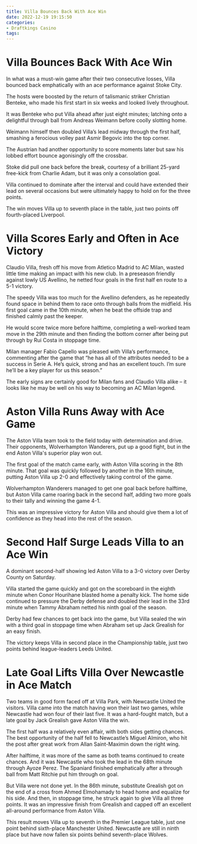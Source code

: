 ```yaml
---
title: Villa Bounces Back With Ace Win
date: 2022-12-19 19:15:50
categories:
- Draftkings Casino
tags:
---
```



#  Villa Bounces Back With Ace Win

In what was a must-win game after their two consecutive losses, Villa bounced back emphatically with an ace performance against Stoke City.

The hosts were boosted by the return of talismanic striker Christian Benteke, who made his first start in six weeks and looked lively throughout.

It was Benteke who put Villa ahead after just eight minutes; latching onto a delightful through ball from Andreas Weimann before coolly slotting home.

Weimann himself then doubled Villa’s lead midway through the first half, smashing a ferocious volley past Asmir Begovic into the top corner.

The Austrian had another opportunity to score moments later but saw his lobbed effort bounce agonisingly off the crossbar.

Stoke did pull one back before the break, courtesy of a brilliant 25-yard free-kick from Charlie Adam, but it was only a consolation goal.

Villa continued to dominate after the interval and could have extended their lead on several occasions but were ultimately happy to hold on for the three points.

The win moves Villa up to seventh place in the table, just two points off fourth-placed Liverpool.

#  Villa Scores Early and Often in Ace Victory

Claudio Villa, fresh off his move from Atletico Madrid to AC Milan, wasted little time making an impact with his new club. In a preseason friendly against lowly US Avellino, he netted four goals in the first half en route to a 5-1 victory.

The speedy Villa was too much for the Avellino defenders, as he repeatedly found space in behind them to race onto through balls from the midfield. His first goal came in the 10th minute, when he beat the offside trap and finished calmly past the keeper.

He would score twice more before halftime, completing a well-worked team move in the 29th minute and then finding the bottom corner after being put through by Rui Costa in stoppage time.

Milan manager Fabio Capello was pleased with Villa’s performance, commenting after the game that “he has all of the attributes needed to be a success in Serie A. He’s quick, strong and has an excellent touch. I’m sure he’ll be a key player for us this season.”

The early signs are certainly good for Milan fans and Claudio Villa alike – it looks like he may be well on his way to becoming an AC Milan legend.

#  Aston Villa Runs Away with Ace Game

The Aston Villa team took to the field today with determination and drive. Their opponents, Wolverhampton Wanderers, put up a good fight, but in the end Aston Villa's superior play won out.

The first goal of the match came early, with Aston Villa scoring in the 8th minute. That goal was quickly followed by another in the 16th minute, putting Aston Villa up 2-0 and effectively taking control of the game.

Wolverhampton Wanderers managed to get one goal back before halftime, but Aston Villa came roaring back in the second half, adding two more goals to their tally and winning the game 4-1.

This was an impressive victory for Aston Villa and should give them a lot of confidence as they head into the rest of the season.

#  Second Half Surge Leads Villa to an Ace Win

A dominant second-half showing led Aston Villa to a 3-0 victory over Derby County on Saturday.

Villa started the game quickly and got on the scoreboard in the eighth minute when Conor Hourihane blasted home a penalty kick. The home side continued to pressure the Derby defense and doubled their lead in the 33rd minute when Tammy Abraham netted his ninth goal of the season.

Derby had few chances to get back into the game, but Villa sealed the win with a third goal in stoppage time when Abraham set up Jack Grealish for an easy finish.

The victory keeps Villa in second place in the Championship table, just two points behind league-leaders Leeds United.

#  Late Goal Lifts Villa Over Newcastle in Ace Match

Two teams in good form faced off at Villa Park, with Newcastle United the visitors. Villa came into the match having won their last two games, while Newcastle had won four of their last five. It was a hard-fought match, but a late goal by Jack Grealish gave Aston Villa the win.

The first half was a relatively even affair, with both sides getting chances. The best opportunity of the half fell to Newcastle’s Miguel Almiron, who hit the post after great work from Allan Saint-Maximin down the right wing.

After halftime, it was more of the same as both teams continued to create chances. And it was Newcastle who took the lead in the 68th minute through Ayoze Perez. The Spaniard finished emphatically after a through ball from Matt Ritchie put him through on goal.

But Villa were not done yet. In the 86th minute, substitute Grealish got on the end of a cross from Ahmed Elmohamady to head home and equalize for his side. And then, in stoppage time, he struck again to give Villa all three points. It was an impressive finish from Grealish and capped off an excellent all-around performance from Aston Villa.

This result moves Villa up to seventh in the Premier League table, just one point behind sixth-place Manchester United. Newcastle are still in ninth place but have now fallen six points behind seventh-place Wolves.
